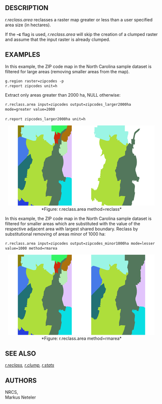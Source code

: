 ## DESCRIPTION

*r.reclass.area* reclasses a raster map greater or less than a user
specified area size (in hectares).

If the **-c** flag is used, *r.reclass.area* will skip the creation of a
clumped raster and assume that the input raster is already clumped.

## EXAMPLES

In this example, the ZIP code map in the North Carolina sample dataset
is filtered for large areas (removing smaller areas from the map).

```shell
g.region raster=zipcodes -p
r.report zipcodes unit=h
```

Extract only areas greater than 2000 ha, NULL otherwise:

```shell
r.reclass.area input=zipcodes output=zipcodes_larger2000ha mode=greater value=2000

r.report zipcodes_larger2000ha unit=h
```

<div align="center" style="margin: 10px">

<img src="zipcodes_larger2000ha.png" width="800" height="264" />  
*Figure: r.reclass.area method=reclass*

</div>

In this example, the ZIP code map in the North Carolina sample dataset
is filtered for smaller areas which are substituted with the value of
the respective adjacent area with largest shared boundary. Reclass by
substitutional removing of areas minor of 1000 ha:

```shell
r.reclass.area input=zipcodes output=zipcodes_minor1000ha mode=lesser value=1000 method=rmarea
```

<div align="center" style="margin: 10px">

<img src="zipcodes_minor1000ha.png" width="800" height="264" />  
*Figure: r.reclass.area method=rmarea*

</div>

## SEE ALSO

*[r.reclass](r.reclass.md), [r.clump](r.clump.md),
[r.stats](r.stats.md)*

## AUTHORS

NRCS,  
Markus Neteler
